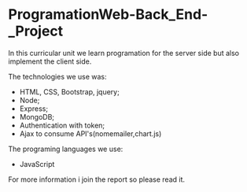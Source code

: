 # ProgramationWeb-Back_End-_Project
In this curricular unit we learn programation for the server side but also implement the client side.

The technologies we use was:

- HTML, CSS, Bootstrap, jquery;
- Node;
- Express;
- MongoDB;
- Authentication with token;
- Ajax to consume API's(nomemailer,chart.js)

The programing languages we use: 

- JavaScript

For more information i join the report so please read it.
